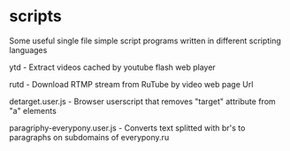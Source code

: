 scripts
=======

Some useful single file simple script programs written in different scripting languages


ytd - Extract videos cached by youtube flash web player

rutd - Download RTMP stream from RuTube by video web page Url

detarget.user.js - Browser userscript that removes "target" attribute from "a" elements

paragriphy-everypony.user.js - Converts text splitted with br's to paragraphs on subdomains of everypony.ru
